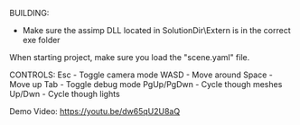 BUILDING:
- Make sure the assimp DLL located in SolutionDir\Extern is in the correct exe folder

When starting project, make sure you load the "scene.yaml" file.

CONTROLS:
Esc - Toggle camera mode
WASD - Move around
Space - Move up
Tab - Toggle debug mode
PgUp/PgDwn - Cycle though meshes
Up/Dwn - Cycle though lights

Demo Video: https://youtu.be/dw65qU2U8aQ